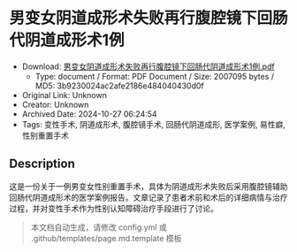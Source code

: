 # 男变女阴道成形术失败再行腹腔镜下回肠代阴道成形术1例

- Download: [男变女阴道成形术失败再行腹腔镜下回肠代阴道成形术1例.pdf](男变女阴道成形术失败再行腹腔镜下回肠代阴道成形术1例.pdf)
    - Type: document / Format: PDF Document / Size: 2007095 bytes / MD5: 3b9230024ac2afe2186e484040430d0f
- Original Link: Unknown
- Creator: Unknown
- Archived Date: 2024-10-27 06:24:54
- Tags: 变性手术, 阴道成形术, 腹腔镜手术, 回肠代阴道成形, 医学案例, 易性癖, 性别重置手术

## Description

这是一份关于一例男变女性别重置手术，具体为阴道成形术失败后采用腹腔镜辅助回肠代阴道成形术的医学案例报告。文章记录了患者术前和术后的详细病情与治疗过程，并对变性手术作为性别认知障碍治疗手段进行了讨论。

> 本文档自动生成，请修改 config.yml 或 .github/templates/page.md.template 模板
